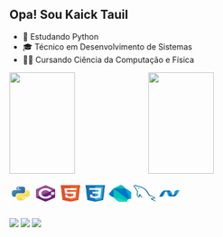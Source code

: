 ## Opa! Sou Kaick Tauil


- 🌱 Estudando Python
- 🎓 Técnico em Desenvolvimento de Sistemas
- 👨‍💻 Cursando Ciência da Computação e Física

<div style="display = inline_block">
  <img height="180cm" width="48%" src="https://github-readme-stats.vercel.app/api?username=KaickTauil&show_icons=true&theme=radical">
  <img height="180cm" width="48%" src="https://github-readme-stats.vercel.app/api/top-langs/?username=KaickTauil&layout=compact&theme=radical">
</div>

<div style="display: inline_block"><br>
  <img align="center" alt="Kaick-Python" height="30" width="40" src="https://raw.githubusercontent.com/devicons/devicon/master/icons/python/python-original.svg">
  <img align="center" alt="Kaick-Csharp" height="30" width="40" src="https://raw.githubusercontent.com/devicons/devicon/master/icons/csharp/csharp-original.svg">
  <img align="center" alt="Kaick-HTML" height="30" width="40" src="https://raw.githubusercontent.com/devicons/devicon/master/icons/html5/html5-original.svg">
  <img align="center" alt="Kaick-CSS" height="30" width="40" src="https://raw.githubusercontent.com/devicons/devicon/master/icons/css3/css3-original.svg">
  <img align="center" alt="Kaick-Dart" height="30" width="40" src="https://github.com/devicons/devicon/blob/master/icons/dart/dart-original.svg">
  <img align="center" alt="Kaick-SQL" height="30" width="40" src="https://github.com/devicons/devicon/blob/master/icons/mysql/mysql-original.svg">
  <img align="center" alt="Kaick-Dotnet" height="30" width="40" src="https://github.com/devicons/devicon/blob/master/icons/dot-net/dot-net-original.svg">
</div>

##

<div> 
  <a href = "mailto:kaicktauil6@gmail.com"><img src="https://img.shields.io/badge/-Gmail-%23333?style=for-the-badge&logo=gmail&logoColor=white" target="_blank"></a>
  <a href="https://www.linkedin.com/in/kaick-tauil-gallotte-61561623b/" target="_blank"><img src="https://img.shields.io/badge/-LinkedIn-%230077B5?style=for-the-badge&logo=linkedin&logoColor=white" target="_blank"></a>
  <a href = "http://lattes.cnpq.br/8292823790211808" target="_blank"> <img src="https://img.shields.io/badge/Curr%C3%ADculo%20Lattes-black?style=flat-square&logo=academia&logoColor=%23f2f2f2&labelColor=navy&color=%23f2f2f2" target="_blank"> </a>
</div>

